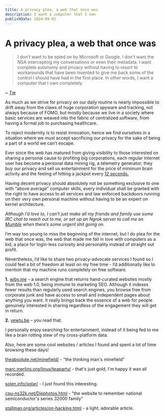 ```yaml
---
title: A privacy plea, a web that once was
description: I want a computer that I own
publishDate: 2024-09-02
---
```


# A privacy plea, a web that once was

> I don't want to be spied on by Microsoft or Google. I don't want the NSA intercepting my conversations or even their metadata. I want complete autonomy and privacy without having to resort to workarounds that have been invented to give me back some of the control I should have had in the first place. In other words, I want a computer that I own completely. 

~ [Tie](http://misc-stuff.terraaeon.com/articles/computer-i-own.html)   


As much as we strive for privacy on our daily routine is nearly impossible to drift away from the claws of huge corporation spyware and tracking, not always because of FOMO, but mostly because we live in a society where basic services are weaved into the fabric of centralized software, from having a formal job to purchasing healthcare.

To reject modernity is to resist innovation, hence we find ourselves in a situation where we must accept sacrificing our privacy for the sake of being a part of a world we can’t escape.

Ever since the web has matured from giving visibility to those interested on sharing a personal cause to profiting big corporations, each regular internet user has become a personal data mining rig, a telemetry generator; they buy our privacy and sell us entertainment for the price of minimum brain activity and the feeling of hitting a jackpot every [12 seconds.](https://time.com/3858309/attention-spans-goldfish/)


Having decent privacy should absolutely not be something exclusive to one with “above average” computer skills, every individual shall be granted with the right to have access to all services and law enforced backdoors running on their very own personal machine without having to be an expert on kernel architecture.

_Although I’d love to, I can’t just make all my friends and family use some IRC chat to reach out to me, or set up an Ngrok server to call me on [Mumble](https://www.mumble.info/) when there’s some urgent shit going on._

I’m way too young to miss the beginning of the internet, but I do plea for the web that once was, the web that made me fall in love with computers as a kid, a place for login-less curiosity and personality instead of straight out profit.

Nevertheless, I’d like to share two privacy-advocate services I found so I could feel a bit of freedom at least on my free time - I’d additionally like to mention that my machine runs completely on free software.

**1.** [wiby.me](https://wiby.me/) – a search engine that returns hand-curated websites mostly from the web 1.0, being immune to marketing SEO. Although it indexes fewer results than regularly used search engines, you browse free from corporate junk and have access to small and independent pages about anything you want. It really brings back the essence of a web for people genuinely interested in sharing regardless of the engagement they will get in return.

**2.** [yewtu.be](https://yewtu.be/) – you read that.

I personally enjoy searching for entertainment, instead of it being fed to me like a brain rotting stew of my cross-platform data.

Also, here are some cool websites / articles I found and spent a lot of time browsing these days!

[theabsolute.net/minefield/](https://theabsolute.net/minefield/) - "the thinking man's minefield"

[marc.merlins.org/linux/teaparty/](https://marc.merlins.org/linux/teaparty/) - that's just gold, I'm happy it was all recorded.

[solen.info/solar/](https://solen.info/solar/) - I just found this interesting.

[cpu-ns32k.net/Diephotos.html](http://cpu-ns32k.net/Diephotos.html) - "the website to remember national semiconductor's series 32000 family"

[stallman.org/articles/on-hacking.html](https://stallman.org/articles/on-hacking.html) - a light, adorable article.
